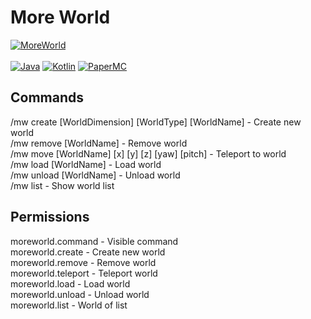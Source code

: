 # More World

[![MoreWorld](https://img.shields.io/badge/MoreWorld-1.0.1-blue.svg)]()
<br><br>
[![Java](https://img.shields.io/badge/Java-17-FF7700.svg?logo=java)]()
[![Kotlin](https://img.shields.io/badge/Kotlin-1.8.0-186FCC.svg?logo=kotlin)]()
[![PaperMC](https://img.shields.io/badge/PaperMC-1.19-222222.svg)]()


## Commands
/mw create [WorldDimension] [WorldType] [WorldName] - Create new world
<br>
/mw remove [WorldName] - Remove world
<br>
/mw move [WorldName] [x] [y] [z] [yaw] [pitch] - Teleport to world
<br>
/mw load [WorldName] - Load world
<br>
/mw unload [WorldName] - Unload world
<br>
/mw list - Show world list

## Permissions
moreworld.command - Visible command
<br>
moreworld.create - Create new world
<br>
moreworld.remove - Remove world
<br>
moreworld.teleport - Teleport world
<br>
moreworld.load - Load world
<br>
moreworld.unload - Unload world
<br>
moreworld.list - World of list